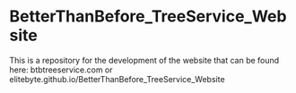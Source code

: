 # BetterThanBefore_TreeService_Website
This is a repository for the development of the website that can be found here: btbtreeservice.com or elitebyte.github.io/BetterThanBefore_TreeService_Website
